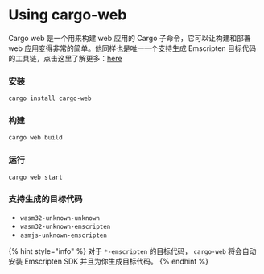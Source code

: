 # Using cargo-web

Cargo web 是一个用来构建 web 应用的 Cargo 子命令，它可以让构建和部署 web 应用变得非常的简单。他同样也是唯一一个支持生成 Emscripten 目标代码的工具链，点击这里了解更多：[here](https://github.com/koute/cargo-web)

### **安装**

```bash
cargo install cargo-web
```

### 构建

```bash
cargo web build
```

### 运行

```bash
cargo web start
```

### 支持生成的目标代码

* `wasm32-unknown-unknown`
* `wasm32-unknown-emscripten`
* `asmjs-unknown-emscripten`

{% hint style="info" %}
对于 `*-emscripten` 的目标代码， `cargo-web` 将会自动安装 Emscripten SDK 并且为你生成目标代码。
{% endhint %}
